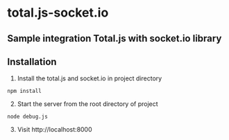 # total.js-socket.io

## Sample integration Total.js with socket.io library

## Installation

1. Install the total.js and socket.io in project directory
  
  ```
npm install
  ```


2. Start the server from the root directory of project

 ```
node debug.js
  ```

3. Visit http://localhost:8000


